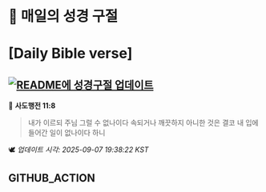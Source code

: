 # 🙏 매일의 성경 구절
# [Daily Bible verse]
## [![README에 성경구절 업데이트](https://github.com/DONGSUKA/first_test/actions/workflows/update-readme-bible.yml/badge.svg)](https://github.com/DONGSUKA/first_test/actions/workflows/update-readme-bible.yml)
<!-- START_BIBLE_VERSE -->
📖 **사도행전 11:8**
> 내가 이르되 주님 그럴 수 없나이다 속되거나 깨끗하지 아니한 것은 결코 내 입에 들어간 일이 없나이다 하니

🕊️ _업데이트 시각: 2025-09-07 19:38:22 KST_
  <!-- END_BIBLE_VERSE -->
## GITHUB_ACTION
